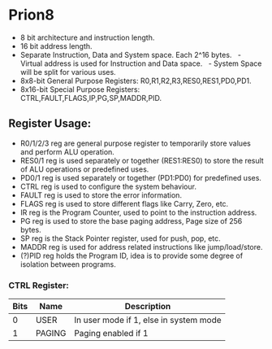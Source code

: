 # Prion8
- 8 bit architecture and instruction length.
- 16 bit address length.
- Separate Instruction, Data and System space. Each 2^16 bytes.
 	- Virtual address is used for Instruction and Data space.
 	- System Space will be split for various uses.
- 8x8-bit General Purpose Registers: R0,R1,R2,R3,RES0,RES1,PD0,PD1.
- 8x16-bit Special Purpose Registers: CTRL,FAULT,FLAGS,IP,PG,SP,MADDR,PID.

## Register Usage:
- R0/1/2/3 reg are general purpose register to temporarily store values and perform ALU operation.
- RES0/1 reg is used separately or together (RES1:RES0) to store the result of ALU operations or predefined uses.
- PD0/1 reg is used separately or together (PD1:PD0) for predefined uses.
- CTRL reg is used to configure the system behaviour.
- FAULT reg is used to store the error information.
- FLAGS reg is used to store different flags like Carry, Zero, etc.
- IR reg is the Program Counter, used to point to the instruction address.
- PG reg is used to store the base paging address, Page size of 256 bytes.
- SP reg is the Stack Pointer register, used for push, pop, etc.
- MADDR reg is used for address related instructions like jump/load/store.
- (?)PID reg holds the Program ID, idea is to provide some degree of isolation between programs.

### CTRL Register:
|Bits|Name      |Description                                         |
|----|----------|----------------------------------------------------|
|0   |USER      |In user mode if 1, else in system mode              |
|1   |PAGING    |Paging enabled if 1                                 |

